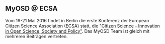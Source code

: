 ## MyOSD @ ECSA 
Vom 19-21 Mai 2016 findet in Berlin die erste Konferenz der European Citizen Science Association (ECSA) statt, die ["Citizen Science - Innovation in Open Science, Society and Policy"](http://ecsa.citizen-science.net/). Das MyOSD Team ist gleich mit mehreren Beiträgen vertreten.


